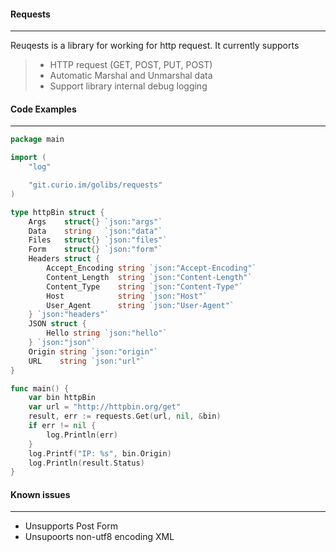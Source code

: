 #### **Requests**
-----
Reuqests is a library for working for http request. It currently supports
  > - HTTP request (GET, POST, PUT, POST)
  > - Automatic Marshal and Unmarshal data
  > - Support library internal debug logging



#### **Code Examples**
-----
``` go
package main

import (
	"log"

	"git.curio.im/golibs/requests"
)

type httpBin struct {
	Args    struct{} `json:"args"`
	Data    string   `json:"data"`
	Files   struct{} `json:"files"`
	Form    struct{} `json:"form"`
	Headers struct {
		Accept_Encoding string `json:"Accept-Encoding"`
		Content_Length  string `json:"Content-Length"`
		Content_Type    string `json:"Content-Type"`
		Host            string `json:"Host"`
		User_Agent      string `json:"User-Agent"`
	} `json:"headers"`
	JSON struct {
		Hello string `json:"hello"`
	} `json:"json"`
	Origin string `json:"origin"`
	URL    string `json:"url"`
}

func main() {
	var bin httpBin
	var url = "http://httpbin.org/get"
	result, err := requests.Get(url, nil, &bin)
	if err != nil {
		log.Println(err)
	}
	log.Printf("IP: %s", bin.Origin)
	log.Println(result.Status)
}

```

#### **Known issues**
-----
 - Unsupports Post Form
 - Unsupoorts non-utf8 encoding XML
